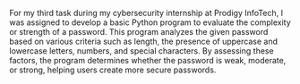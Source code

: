For my third task during my cybersecurity internship at Prodigy InfoTech, 
I was assigned to develop a basic Python program to evaluate the complexity or strength of a password. 
This program analyzes the given password based on various criteria such as length, the presence of uppercase and lowercase letters, numbers, and special characters. 
By assessing these factors, the program determines whether the password is weak, moderate, or strong, helping users create more secure passwords.
